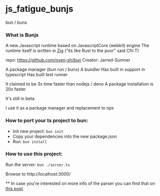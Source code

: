 # js_fatigue_bunjs

bun / bunx

### What is Bunjs
A new Javascript runtime based on JavascriptCore (webkit) engine
The runtime itself is written in [Zig](https://ziglang.org/learn/why_zig_rust_d_cpp/) ("its like Rust to the poor" said Cfir.T) 

repo: https://github.com/oven-sh/bun
Creator: Jarred-Sumner


A package manager (bun run / bunx)
A bundler
Has built in support in typescript
Has built test runner 

It claimed to be 3x time faster than nodejs / deno
A package installation is 20x faster 

It's still in beta 

I use it as a package manager and replacement to npx 

### How to port your ts project to bun:
- Init new project: `bun init`
- Copy your dependencies into the new package.json
- Run: `bun install`

### How to use this project:
Run the server: `bun ./server.ts`

Browse to http://localhost:3000/


** In case you're interested on more info of the parser you can find that on [this post](https://itnext.io/from-parsimmon-to-nom-playing-with-parser-combinators-typescript-rust-c915865edd91).
